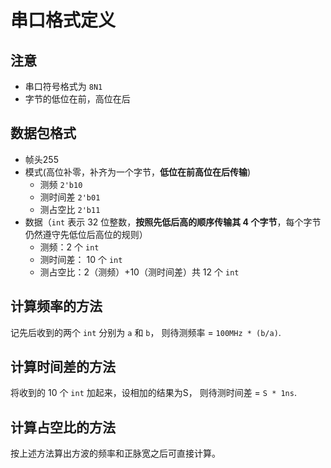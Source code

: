 # 串口格式定义

## 注意

- 串口符号格式为 `8N1`
- 字节的低位在前，高位在后

## 数据包格式

- 帧头255
- 模式(高位补零，补齐为一个字节，**低位在前高位在后传输**)
  - 测频 `2'b10`
  - 测时间差 `2'b01`
  - 测占空比 `2'b11`
- 数据（`int` 表示 32 位整数，**按照先低后高的顺序传输其 4 个字节**，每个字节仍然遵守先低位后高位的规则）
  - 测频：2 个 `int`
  - 测时间差： 10 个 `int`
  - 测占空比：2（测频）+10（测时间差）共 12 个 `int`

## 计算频率的方法

记先后收到的两个 `int` 分别为 `a` 和 `b`，
则待测频率 = `100MHz * (b/a)`.

## 计算时间差的方法

将收到的 10 个 `int` 加起来，设相加的结果为S，
则待测时间差 = `S * 1ns`.

## 计算占空比的方法

按上述方法算出方波的频率和正脉宽之后可直接计算。
